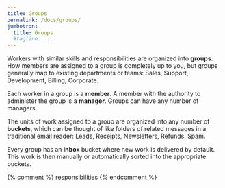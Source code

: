 ```yaml
---
title: Groups
permalink: /docs/groups/
jumbotron:
  title: Groups
  #tagline: ...
---
```


Workers with similar skills and responsibilities are organized into **groups**. How members are assigned to a group is completely up to you, but groups generally map to existing departments or teams: Sales, Support, Development, Billing, Corporate.

Each worker in a group is a **member**. A member with the authority to administer the group is a **manager**. Groups can have any number of managers.

The units of work assigned to a group are organized into any number of **buckets**, which can be thought of like folders of related messages in a traditional email reader: Leads, Receipts, Newsletters, Refunds, Spam.

Every group has an **inbox** bucket where new work is delivered by default. This work is then manually or automatically sorted into the appropriate buckets.

{% comment %}
responsibilities
{% endcomment %}